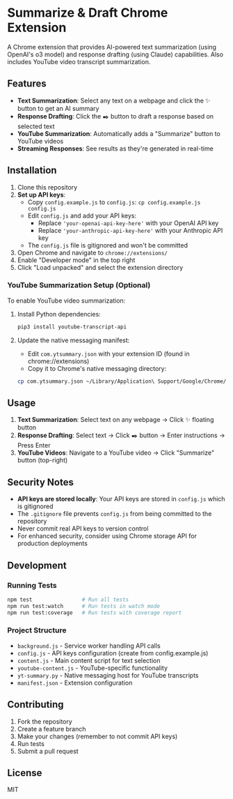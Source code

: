# Summarize & Draft Chrome Extension

A Chrome extension that provides AI-powered text summarization (using OpenAI's o3 model) and response drafting (using Claude) capabilities. Also includes YouTube video transcript summarization.

## Features

- **Text Summarization**: Select any text on a webpage and click the ✨ button to get an AI summary
- **Response Drafting**: Click the ✒️ button to draft a response based on selected text
- **YouTube Summarization**: Automatically adds a "Summarize" button to YouTube videos
- **Streaming Responses**: See results as they're generated in real-time

## Installation

1. Clone this repository
2. **Set up API keys**:
   - Copy `config.example.js` to `config.js`: `cp config.example.js config.js`
   - Edit `config.js` and add your API keys:
     - Replace `'your-openai-api-key-here'` with your OpenAI API key
     - Replace `'your-anthropic-api-key-here'` with your Anthropic API key
   - The `config.js` file is gitignored and won't be committed
3. Open Chrome and navigate to `chrome://extensions/`
4. Enable "Developer mode" in the top right
5. Click "Load unpacked" and select the extension directory

### YouTube Summarization Setup (Optional)

To enable YouTube video summarization:

1. Install Python dependencies:
   ```bash
   pip3 install youtube-transcript-api
   ```

2. Update the native messaging manifest:
   - Edit `com.ytsummary.json` with your extension ID (found in chrome://extensions)
   - Copy it to Chrome's native messaging directory:
   ```bash
   cp com.ytsummary.json ~/Library/Application\ Support/Google/Chrome/NativeMessagingHosts/
   ```

## Usage

1. **Text Summarization**: Select text on any webpage → Click ✨ floating button
2. **Response Drafting**: Select text → Click ✒️ button → Enter instructions → Press Enter
3. **YouTube Videos**: Navigate to a YouTube video → Click "Summarize" button (top-right)

## Security Notes

- **API keys are stored locally**: Your API keys are stored in `config.js` which is gitignored
- The `.gitignore` file prevents `config.js` from being committed to the repository
- Never commit real API keys to version control
- For enhanced security, consider using Chrome storage API for production deployments

## Development

### Running Tests
```bash
npm test                # Run all tests
npm run test:watch      # Run tests in watch mode
npm run test:coverage   # Run tests with coverage report
```

### Project Structure
- `background.js` - Service worker handling API calls
- `config.js` - API keys configuration (create from config.example.js)
- `content.js` - Main content script for text selection
- `youtube-content.js` - YouTube-specific functionality
- `yt-summary.py` - Native messaging host for YouTube transcripts
- `manifest.json` - Extension configuration

## Contributing

1. Fork the repository
2. Create a feature branch
3. Make your changes (remember to not commit API keys)
4. Run tests
5. Submit a pull request

## License

MIT